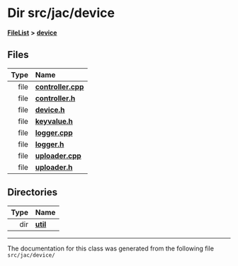 

# Dir src/jac/device



[**FileList**](files.md) **>** [**device**](dir_7dcf813d97a5be213fa89559baaee677.md)












## Files

| Type | Name |
| ---: | :--- |
| file | [**controller.cpp**](controller_8cpp.md) <br> |
| file | [**controller.h**](controller_8h.md) <br> |
| file | [**device.h**](device_8h.md) <br> |
| file | [**keyvalue.h**](keyvalue_8h.md) <br> |
| file | [**logger.cpp**](logger_8cpp.md) <br> |
| file | [**logger.h**](logger_8h.md) <br> |
| file | [**uploader.cpp**](uploader_8cpp.md) <br> |
| file | [**uploader.h**](uploader_8h.md) <br> |


## Directories

| Type | Name |
| ---: | :--- |
| dir | [**util**](dir_5f36e4b8294e45bcbbea85a29a4cc9c0.md) <br> |

























































------------------------------
The documentation for this class was generated from the following file `src/jac/device/`


